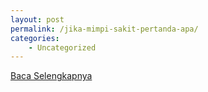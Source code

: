 ```yaml
---
layout: post
permalink: /jika-mimpi-sakit-pertanda-apa/
categories:
    - Uncategorized
---
```


[Baca Selengkapnya](/04)